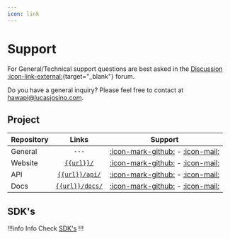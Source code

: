 ```yaml
---
icon: link
---
```


# Support

For General/Technical support questions are best asked in the [Discussion :icon-link-external:](https://github.com/orgs/HawAPI/discussions){target="\_blank"} forum.

Do you have a general inquiry? Please feel free to contact at [hawapi@lucasjosino.com](mailto:hawapi@lucasjosino.com).

## Project

| Repository |        Links         |                   Support                   |
| :--------- | :------------------: | :-----------------------------------------: |
| General    |        `---`         | [:icon-mark-github:][1] - [:icon-mail:][8]  |
| Website    |   [`{{url}}/`][5]    | [:icon-mark-github:][2] - [:icon-mail:][9]  |
| API        | [`{{url}}/api/`][6]  | [:icon-mark-github:][3] - [:icon-mail:][10] |
| Docs       | [`{{url}}/docs/`][7] | [:icon-mark-github:][4] - [:icon-mail:][11] |

## SDK's

!!!info Info
Check [SDK's](./SDK's/)
!!!

[1]: {{git_home}}/feedback/issues
[2]: {{git_home}}/website/issues
[3]: {{git_home}}/HawAPI/issues
[4]: {{git_home}}/docs/issues
[5]: {{url}}/
[6]: {{url}}/api/
[7]: {{url}}/docs/

[8]: mailto:hawapi@lucasjosino.com?subject=[General]
[9]: mailto:hawapi@lucasjosino.com?subject=[Website]
[10]: mailto:hawapi@lucasjosino.com?subject=[API]
[11]: mailto:hawapi@lucasjosino.com?subject=[Docs]
